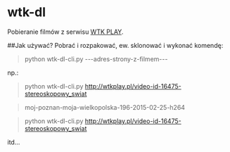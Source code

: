 # wtk-dl
Pobieranie filmów z serwisu [WTK PLAY](wtkplay.pl).

##Jak używać?
Pobrać i rozpakować, ew. sklonować i wykonać komendę:

> python wtk-dl-cli.py ---adres-strony-z-filmem---

np.:

> python wtk-dl-cli.py http://wtkplay.pl/video-id-16475-stereoskopowy_swiat

> moj-poznan-moja-wielkopolska-196-2015-02-25-h264

> python wtk-dl-cli.py http://wtkplay.pl/video-id-16475-stereoskopowy_swiat

itd...
